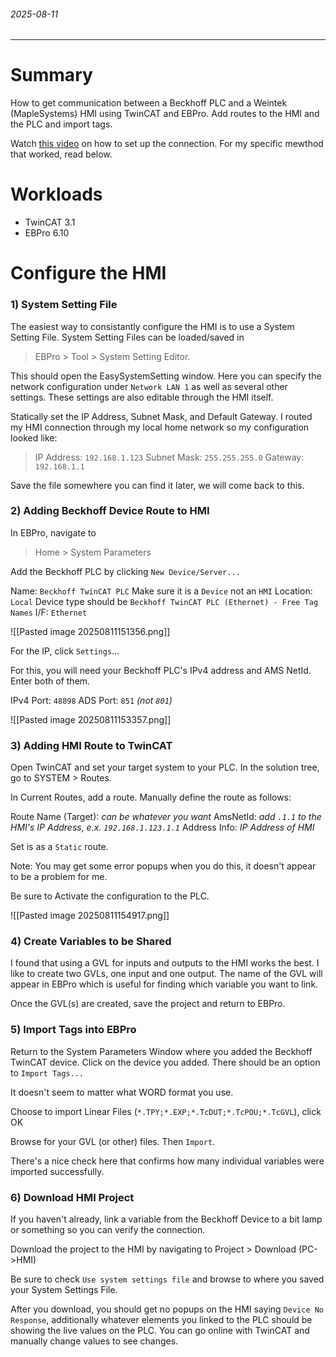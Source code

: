 ###### 2025-08-11
---
# Summary
How to get communication between a Beckhoff PLC and a Weintek (MapleSystems) HMI using TwinCAT and EBPro. Add routes to the HMI and the PLC and import tags. 

Watch [this video](https://youtu.be/C4PKcVwFTMM?si=KQvwzjt3rA7yfhxp) on how to set up the connection. For my specific mewthod that worked, read below.

# Workloads
- TwinCAT 3.1
- EBPro 6.10
# Configure the HMI
### 1) System Setting File
The easiest way to consistantly configure the HMI is to use a System Setting File. System Setting Files can be loaded/saved in

> EBPro > Tool > System Setting Editor.

This should open the EasySystemSetting window. Here you can specify the network configuration under `Network LAN 1` as well as several other settings. These settings are also editable through the HMI itself.

Statically set the IP Address, Subnet Mask, and Default Gateway. I routed my HMI connection through my local home network so my configuration looked like:

> IP Address: `192.168.1.123`
> Subnet Mask: `255.255.255.0`
> Gateway: `192.168.1.1`

Save the file somewhere you can find it later, we will come back to this.
### 2) Adding Beckhoff Device Route to HMI
In EBPro, navigate to

> Home > System Parameters

Add the Beckhoff PLC by clicking `New Device/Server...`

Name: `Beckhoff TwinCAT PLC`
Make sure it is a `Device` not an `HMI`
Location: `Local`
Device type should be `Beckhoff TwinCAT PLC (Ethernet) - Free Tag Names`
I/F: `Ethernet`

![[Pasted image 20250811151356.png]]

For the IP, click `Settings`...

For this, you will need your Beckhoff PLC's IPv4 address and AMS NetId. Enter both of them.

IPv4 Port: `48898`
ADS Port: `851` *(not `801`)*

![[Pasted image 20250811153357.png]]

### 3) Adding HMI Route to TwinCAT
Open TwinCAT and set your target system to your PLC. In the solution tree, go to SYSTEM > Routes.

In Current Routes, add a route. Manually define the route as follows:

Route Name (Target): *can be whatever you want*
AmsNetId: *add `.1.1` to the HMI's IP Address, e.x. `192.168.1.123.1.1`*
Address Info: *IP Address of HMI*

Set is as a `Static` route.

Note: You may get some error popups when you do this, it doesn't appear to be a problem for me.

Be sure to Activate the configuration to the PLC.

![[Pasted image 20250811154917.png]]
### 4) Create Variables to be Shared
I found that using a GVL for inputs and outputs to the HMI works the best. I like to create two GVLs, one input and one output. The name of the GVL will appear in EBPro which is useful for finding which variable you want to link.

Once the GVL(s) are created, save the project and return to EBPro.
### 5) Import Tags into EBPro
Return to the System Parameters Window where you added the Beckhoff TwinCAT device. Click on the device you added. There should be an option to `Import Tags...`

It doesn't seem to matter what WORD format you use.

Choose to import Linear Files (`*.TPY;*.EXP;*.TcDUT;*.TcPOU;*.TcGVL`), click OK

Browse for your GVL (or other) files. Then `Import`.

There's a nice check here that confirms how many individual variables were imported successfully.
### 6) Download HMI Project
If you haven't already, link a variable from the Beckhoff Device to a bit lamp or something so you can verify the connection.

Download the project to the HMI by navigating to Project > Download (PC->HMI)

Be sure to check `Use system settings file` and browse to where you saved your System Settings File.

After you download, you should get no popups on the HMI saying `Device No Response`, additionally whatever elements you linked to the PLC should be showing the live values on the PLC. You can go online with TwinCAT and manually change values to see changes.

